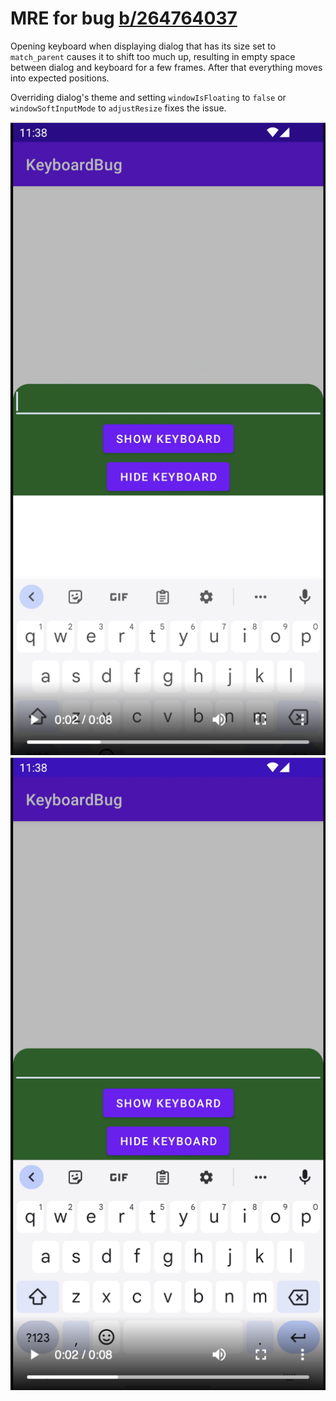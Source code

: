 # MRE for bug [b/264764037](https://issuetracker.google.com/issues/264764037)

Opening keyboard when displaying dialog that has its size set to `match_parent` causes it to shift too much up, resulting in empty space between dialog and keyboard for a few frames. After that everything moves into expected positions.

Overriding dialog's theme and setting `windowIsFloating` to `false` or `windowSoftInputMode` to `adjustResize` fixes the issue.

![Bug state](https://github.com/RSBat/dialog-keyboard-bug/raw/main/bug.png)
![Final state](https://github.com/RSBat/dialog-keyboard-bug/raw/main/final_state.png)